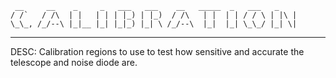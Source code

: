      __     __    _     _   ___   ___    __   _____  _   ___   _
    / /`   / /\  | |   | | | |_) | |_)  / /\   | |  | | / / \ | |\ |
    \_\_, /_/--\ |_|__ |_| |_|_) |_| \ /_/--\  |_|  |_| \_\_/ |_| \|
------------------------------------------------------------------------
DESC: Calibration regions to use to test how sensitive and accurate the telescope and noise diode are.
